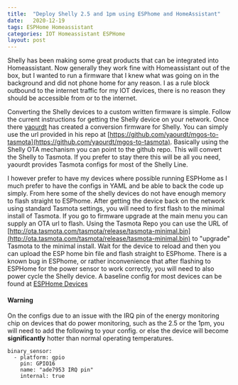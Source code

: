 ```yaml
---
title:  "Deploy Shelly 2.5 and 1pm using ESPhome and HomeAssistant"
date:   2020-12-19
tags: ESPHome Homeassistant
categories: IOT Homeassistant ESPHome
layout: post
---
```

Shelly has been making some great products that can be integrated into Homeassistant. Now generally they work fine with Homeassistant out of the box, but I wanted to run a firmware that I knew what was going on in the background and did not phone home for any reason. I as a rule block outbound to the internet traffic for my IOT devices, there is no reason they should be accessible from or to the internet.

Converting the Shelly devices to a custom written firmware is simple. Follow the current instructions for getting the Shelly device on your network. Once there [yaourdt](https://github.com/yaourdt) has created a conversion firmware for Shelly. You can simply use the url provided in his repo at [https://github.com/yaourdt/mgos-to-tasmota](https://github.com/yaourdt/mgos-to-tasmota). Basically using the Shelly OTA mechanism you can point to the github repo. This will convert the Shelly to Tasmota. If you prefer to stay there this will be all you need, yaourdt provides Tasmota configs for most of the Shelly Line. 

I however prefer to have my devices where possible running ESPHome as I much prefer to have the configs in YAML and be able to back the code up simply. From here some of the shelly devices do not have enough memory to flash straight to ESPhome. After getting the device back on the network using standard Tasmota settings, you will need to first flash to the minimal install of Tasmota. If you go to firmware upgrade at the main menu you can supply an OTA url to flash. Using the Tasmota Repo you can use the URL of [http://ota.tasmota.com/tasmota/release/tasmota-minimal.bin](http://ota.tasmota.com/tasmota/release/tasmota-minimal.bin) to "upgrade" Tasmota to the minimal install. Wait for the device to reload and then you can upload the ESP home bin file and flash straight to ESPhome. There is a known bug in ESPhome, or rather inconvenience that after flashing to ESPHome for the power sensor to work correctly, you will need to also power cycle the Shelly device. A baseline config for most devices can be found at [ESPHome Devices](https://www.esphome-devices.com/devices/shelly-25/)

#### Warning
On the configs due to an issue with the IRQ pin of the energy monitoring chip on devices that do power monitoring, such as the 2.5 or the 1pm, you will need to add the following to your config. or else the device will become **significantly** hotter than normal operating temperatures.
```
binary_sensor:
  - platform: gpio
    pin: GPIO16
    name: "ade7953 IRQ pin"
    internal: true
```

